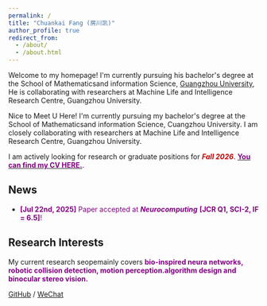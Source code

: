 ```yaml
---
permalink: /
title: "Chuankai Fang (房川凯)"
author_profile: true
redirect_from: 
  - /about/
  - /about.html
---
```



Welcome to my homepage! I'm currently pursuing his bachelor's degree at the School of Mathematicsand information Science, [Guangzhou University](https://english.gzhu.edu.cn/), He is collaborating with researchers at Machine Life and Intelligence Research Centre, Guangzhou University.

Nice to Meet U Here! 
I'm currently pursuing my bachelor's degree at the School of Mathematicsand information Science, Cuangzhou University. 
I am closely collaborating with researchers at Machine Life and Intelligence Research Centre, Guangzhou University.


I am actively looking for research or graduate positions for ***<font color = '#CC0000'>Fall 2026</font>***. [**<font color = '#800080'>You can find my CV HERE.</font>**](../assets/CV.pdf).


## News

* <font color = '#800080'>**[Jul 22nd, 2025]** Paper accepted at ***Neurocomputing*** **[JCR Q1, SCI-2, IF = 6.5]**!</font>



## Research Interests

My current research seopemainly covers **<font color = '#800080'>bio-inspired neura networks, robotic collision detection, motion perception.algorithm design and binocular stereo vision.
</font>**





[GitHub](https://github.com/TOTOT123456) / [WeChat](../images/ckf.png) 
